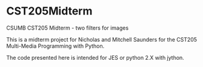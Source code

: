 # CST205Midterm
CSUMB CST205 Midterm - two filters for images

This is a midterm project for Nicholas and Mitchell Saunders for the CST205 Multi-Media Programming with Python.

The code presented here is intended for JES or python 2.X with jython.
